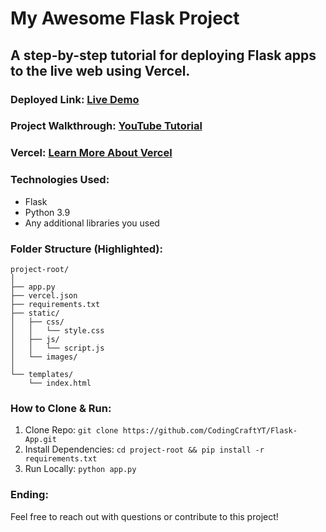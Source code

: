 # My Awesome Flask Project

## A step-by-step tutorial for deploying Flask apps to the live web using Vercel.

### Deployed Link: [Live Demo](https://flask-app-jade.vercel.app/)

### Project Walkthrough: [YouTube Tutorial](https://youtu.be/miQmOlPF_Gs)

### Vercel: [Learn More About Vercel](https://vercel.com)

### Technologies Used:
- Flask
- Python 3.9
- Any additional libraries you used

### Folder Structure (Highlighted):
```
project-root/
│
├── app.py
├── vercel.json
├── requirements.txt
├── static/
│   ├── css/
│   │   └── style.css
│   ├── js/
│   │   └── script.js
│   └── images/
│
└── templates/
    └── index.html
```


### How to Clone & Run:
1. Clone Repo: `git clone https://github.com/CodingCraftYT/Flask-App.git`
2. Install Dependencies: `cd project-root && pip install -r requirements.txt`
3. Run Locally: `python app.py`

### Ending: 
Feel free to reach out with questions or contribute to this project!

